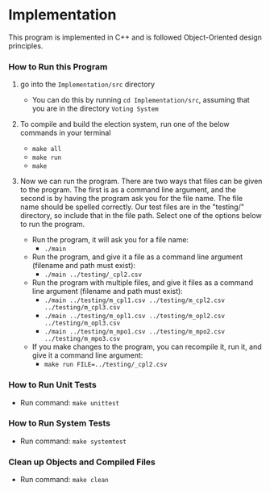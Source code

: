 # Implementation
This program is implemented in C++ and is followed Object-Oriented design principles.  
### How to Run this Program
1. go into the `Implementation/src` directory
    - You can do this by running `cd Implementation/src`, assuming that you are in the directory `Voting System`
2. To compile and build the election system, run one of the below commands in your terminal
    - `make all`
    - `make run`
    - `make`

3. Now we can run the program. There are two ways that files can be given to the program. The first is
as a command line argument, and the second is by having the program ask you for the file name. The file name
should be spelled correctly. Our test files are in the "testing/" directory, so include that in the file path.
Select one of the options below to run the program.
    - Run the program, it will ask you for a file name:
        - `./main`
    - Run the program, and give it a file as a command line argument (filename and path must exist):
        - `./main ../testing/_cpl2.csv`
    - Run the program with multiple files, and give it files as a command line argument (filename and path must exist):
        - `./main ../testing/m_cpl1.csv ../testing/m_cpl2.csv ../testing/m_cpl3.csv`
        - `./main ../testing/m_opl1.csv ../testing/m_opl2.csv ../testing/m_opl3.csv`
        - `./main ../testing/m_mpo1.csv ../testing/m_mpo2.csv ../testing/m_mpo3.csv`
    - If you make changes to the program, you can recompile it, run it, and give it a command line argument:
        - `make run FILE=../testing/_cpl2.csv`
    

### How to Run Unit Tests 
- Run command: `make unittest`

### How to Run System Tests 
- Run command: `make systemtest`

### Clean up Objects and Compiled Files
- Run command: `make clean`
